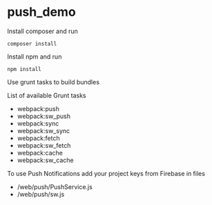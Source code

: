 push_demo
=========

Install composer and run
```
composer install
```

Install npm and run
```
npm install
```

Use grunt tasks to build bundles

List of available Grunt tasks
* webpack:push
* webpack:sw_push
* webpack:sync
* webpack:sw_sync
* webpack:fetch
* webpack:sw_fetch
* webpack:cache
* webpack:sw_cache

To use Push Notifications add your project keys from Firebase in files
* /web/push/PushService.js
* /web/push/sw.js
